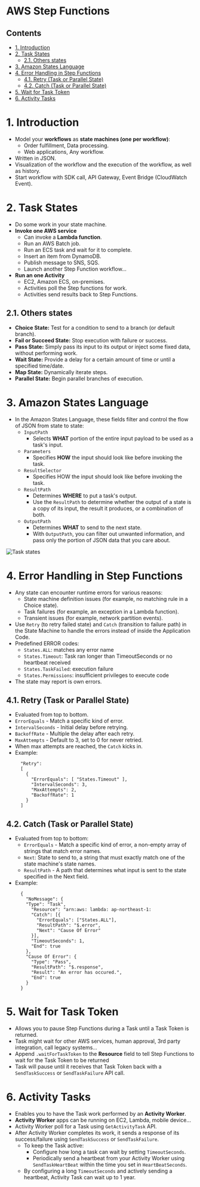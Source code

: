 # AWS Step Functions <!-- omit in toc -->

## Contents <!-- omit in toc -->

- [1. Introduction](#1-introduction)
- [2. Task States](#2-task-states)
  - [2.1. Others states](#21-others-states)
- [3. Amazon States Language](#3-amazon-states-language)
- [4. Error Handling in Step Functions](#4-error-handling-in-step-functions)
  - [4.1. Retry (Task or Parallel State)](#41-retry-task-or-parallel-state)
  - [4.2. Catch (Task or Parallel State)](#42-catch-task-or-parallel-state)
- [5. Wait for Task Token](#5-wait-for-task-token)
- [6. Activity Tasks](#6-activity-tasks)

# 1. Introduction

- Model your **workflows** as **state machines (one per workflow)**:
  - Order fulfillment, Data processing.
  - Web applications, Any workflow.
- Written in JSON.
- Visualization of the workflow and the execution of the workflow, as well as history.
- Start workflow with SDK call, API Gateway, Event Bridge (CloudWatch Event).

# 2. Task States

- Do some work in your state machine.
- **Invoke one AWS service**
  - Can invoke a **Lambda function**.
  - Run an AWS Batch job.
  - Run an ECS task and wait for it to complete.
  - Insert an item from DynamoDB.
  - Publish message to SNS, SQS.
  - Launch another Step Function workflow...
- **Run an one Activity**
  - EC2, Amazon ECS, on-premises.
  - Activities poll the Step functions for work.
  - Activities send results back to Step Functions.

## 2.1. Others states

- **Choice State:** Test for a condition to send to a branch (or default branch).
- **Fail or Succeed State:** Stop execution with failure or success.
- **Pass State:** Simply pass its input to its output or inject some fixed data, without performing work.
- **Wait State:** Provide a delay for a certain amount of time or until a specified time/date.
- **Map State:** Dynamically iterate steps.
- **Parallel State:** Begin parallel branches of execution.

# 3. Amazon States Language

- In the Amazon States Language, these fields filter and control the flow of JSON from state to state:
  - `InputPath`
    - Selects **WHAT** portion of the entire input payload to be used as a task's input.
  - `Parameters`
    - Specifies **HOW** the input should look like before invoking the task.
  - `ResultSelector`
    - Specifies HOW the input should look like before invoking the task.
  - `ResultPath`
    - Determines **WHERE** to put a task's output.
    - Use the `ResultPath` to determine whether the output of a state is a copy of its input, the result it produces, or a combination of both.
  - `OutputPath`
    - Determines **WHAT** to send to the next state.
    - With `OutputPath`, you can filter out unwanted information, and pass only the portion of JSON data that you care about.

![Task states](/Images/AWSStepFunctionsTaskStates.png)

# 4. Error Handling in Step Functions

- Any state can encounter runtime errors for various reasons:
  - State machine definition issues (for example, no matching rule in a Choice state).
  - Task failures (for example, an exception in a Lambda function).
  - Transient issues (for example, network partition events).
- Use `Retry` (to retry failed state) and `Catch` (transition to failure path) in the State Machine to handle the errors instead of inside the Application Code.
- Predefined ERROR codes:
  - `States.ALL`: matches any error name
  - `States.Timeout`: Task ran longer than TimeoutSeconds or no heartbeat received
  - `States.TaskFailed`: execution failure
  - `States.Permissions`: insufficient privileges to execute code
- The state may report is own errors.

## 4.1. Retry (Task or Parallel State)

- Evaluated from top to bottom.
- `ErrorEquals` - Match a specific kind of error.
- `IntervalSeconds` - Initial delay before retrying.
- `BackoffRate` - Multiple the delay after each retry.
- `MaxAttempts` - Default to 3, set to 0 for never retried.
- When max attempts are reached, the `Catch` kicks in.
- Example:
  ```
    "Retry":
    [
      {
        "ErrorEquals": [ "States.Timeout" ],
        "IntervalSeconds": 3,
        "MaxAttempts": 2,
        "BackoffRate": 1
      }
    ]
  ```

## 4.2. Catch (Task or Parallel State)

- Evaluated from top to bottom:
  - `ErrorEquals` - Match a specific kind of error, a non-empty array of strings that match error names.
  - `Next`: State to send to, a string that must exactly match one of the state machine's state names.
  - `ResultPath` - A path that determines what input is sent to the state specified in the Next field.
- Example:
  ```
    {
      "NoMessage": {
      "Type": "Task",
        "Resource": "arn:aws: lambda: ap-northeast-1:
        "Catch": [{
          "ErrorEquals": ["States.ALL"],
          "ResultPath": "$.error",
          "Next": "Cause Of Error"
        }],
        "TimeoutSeconds": 1,
        "End": true
      },
      "Cause Of Error": {
        "Type": "Pass",
        "ResultPath": "$.response",
        "Result": "An error has occured.",
        "End": true
      }
    }
  ```

# 5. Wait for Task Token

- Allows you to pause Step Functions during a Task until a Task Token is returned.
- Task might wait for other AWS services, human approval, 3rd party integration, call legacy systems...
- Append `.waitForTaskToken` to the **Resource** field to tell Step Functions to wait for the Task Token to be returned
- Task will pause until it receives that Task Token back with a `SendTaskSuccess` or `SendTaskFailure` API call.

# 6. Activity Tasks

- Enables you to have the Task work performed by an **Activity Worker**.
- **Activity Worker** apps can be running on EC2, Lambda, mobile device...
- Activity Worker poll for a Task using `GetActivityTask` API.
- After Activity Worker completes its work, it sends a response of its success/failure using `SendTaskSuccess` or `SendTaskFailure`.
  - To keep the Task active:
    - Configure how long a task can wait by setting `TimeoutSeconds`.
    - Periodically send a heartbeat from your Activity Worker using `SendTaskHeartBeat` within the time you set in `HeartBeatSeconds`.
  - By configuring a long `TimeoutSeconds` and actively sending a heartbeat, Activity Task can wait up to 1 year.
